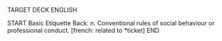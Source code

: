 TARGET DECK
ENGLISH

START
Basic
Etiquette
Back: n. Conventional rules of social behaviour or professional conduct. [french: related to *ticket]
END
